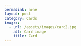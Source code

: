```yaml
---
permalink: none
layout: post
category: Cards
images:   
  - url: /assets/images/card2.jpg
    alt: Card image
    title: Card
---
```

